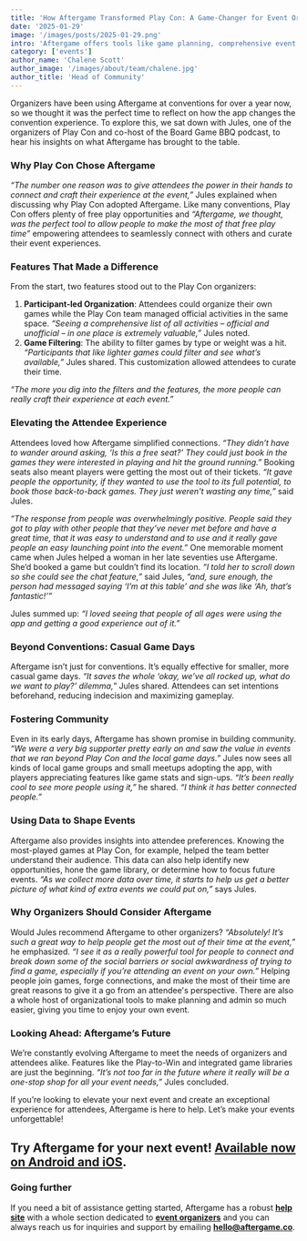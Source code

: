 ```yaml
---
title: 'How Aftergame Transformed Play Con: A Game-Changer for Event Organizers'
date: '2025-01-29'
image: '/images/posts/2025-01-29.png'
intro: 'Aftergame offers tools like game planning, comprehensive event schedules, and game libraries to help attendees and event organizers make the most of their time at tabletop events.'
category: ['events']
author_name: 'Chalene Scott'
author_image: '/images/about/team/chalene.jpg'
author_title: 'Head of Community'
---
```


Organizers have been using Aftergame at conventions for over a year now, so we thought it was the perfect time to reflect on how the app changes the convention experience. To explore this, we sat down with Jules, one of the organizers of Play Con and co-host of the Board Game BBQ podcast, to hear his insights on what Aftergame has brought to the table.

### Why Play Con Chose Aftergame

*“The number one reason was to give attendees the power in their hands to connect and craft their experience at the event,”* Jules explained when discussing why Play Con adopted Aftergame. Like many conventions, Play Con offers plenty of free play opportunities and *“Aftergame, we thought, was the perfect tool to allow people to make the most of that free play time”* empowering attendees to seamlessly connect with others and curate their event experiences.

### Features That Made a Difference

From the start, two features stood out to the Play Con organizers:

1. **Participant-led Organization**: Attendees could organize their own games while the Play Con team managed official activities in the same space. *“Seeing a comprehensive list of all activities – official and unofficial – in one place is extremely valuable,”* Jules noted.
2. **Game Filtering**: The ability to filter games by type or weight was a hit. *“Participants that like	lighter games could filter and see what’s available,”* Jules shared. This customization allowed attendees to curate their time.

*“The more you dig into the filters and the features, the more people can really craft their experience at each event.”*

### Elevating the Attendee Experience

Attendees loved how Aftergame simplified connections. *“They didn’t have to wander around asking, ‘Is this a free seat?’ They could just book in the games they were interested in playing and hit the ground running.”* Booking seats also meant players were getting the most out of their tickets. *“It gave people the opportunity, if they wanted to use the tool to its full potential, to book those back-to-back games. They just weren't wasting any time,”* said Jules.

*“The response from people was overwhelmingly positive. People said they got to play with other people that they’ve never met before and have a great time, that it was easy to understand and to use and it really gave people an easy launching point into the event.”* One memorable moment came when Jules helped a woman in her late seventies use Aftergame. She’d booked a game but couldn’t find its location. *“I told her to scroll down so she could see the chat feature,”* said Jules, *“and, sure enough, the person had messaged saying ‘I’m at this table’ and she was like ‘Ah, that’s fantastic!’”*

Jules summed up: *“I loved seeing that people of all ages were using the app and getting a good experience out of it.”*

### Beyond Conventions: Casual Game Days

Aftergame isn’t just for conventions. It’s equally effective for smaller, more casual game days. *“It saves the whole ‘okay, we’ve all rocked up, what do we want to play?’ dilemma,”* Jules shared. Attendees can set intentions beforehand, reducing indecision and maximizing gameplay.

### Fostering Community

Even in its early days, Aftergame has shown promise in building community. *“We were a very big supporter pretty early on and saw the value in events that we ran beyond Play Con and the local game days.”* Jules now sees all kinds of local game groups and small meetups adopting the app, with players appreciating features like game stats and sign-ups. *“It’s been really cool to see more people using it,”* he shared. *“I think it has better connected people.”*

### Using Data to Shape Events

Aftergame also provides insights into attendee preferences. Knowing the most-played games at Play Con, for example, helped the team better understand their audience. This data can also help identify new opportunities, hone the game library, or determine how to focus future events. *“As we collect more data over time, it starts to help us get a better picture of what kind of extra events we could put on,”* says Jules.

### Why Organizers Should Consider Aftergame

Would Jules recommend Aftergame to other organizers? *“Absolutely! It’s such a great way to help people get the most out of their time at the event,”* he emphasized. *“I see it as a really powerful tool for people to connect and break down some of the social barriers or social awkwardness of trying to find a game, especially if you’re attending an event on your own.”* Helping people join games, forge connections, and make the most of their time are great reasons to give it a go from an attendee's perspective. There are also a whole host of organizational tools to make planning and admin so much easier, giving you time to enjoy your own event.

### Looking Ahead: Aftergame’s Future

We’re constantly evolving Aftergame to meet the needs of organizers and attendees alike. Features like the Play-to-Win and integrated game libraries are just the beginning. *“It’s not too far in the future where it really will be a one-stop shop for all your event needs,”* Jules concluded.

If you’re looking to elevate your next event and create an exceptional experience for attendees, Aftergame is here to help. Let’s make your events unforgettable!

## **Try Aftergame for your next event! [Available now on Android and iOS](https://www.aftergame.co/download).**

### **Going further**

If you need a bit of assistance getting started, Aftergame has a robust [**help site**](https://www.notion.so/Aftergame-Help-a6dea7a1b2e64c4c8ee1223f04f63a65?pvs=21) with a whole section dedicated to [**event organizers**](https://www.notion.so/Organiser-Help-58cf5ed4824b4da78fb7afc3d3c908ae?pvs=21) and you can always reach us for inquiries and support by emailing [**hello@aftergame.co**](mailto:hello@aftergame.co).